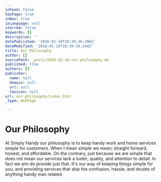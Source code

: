 ```yaml
---
inFeed: false
hasPage: true
inNav: true
inLanguage: null
starred: false
keywords: []
description: ''
datePublished: '2016-02-10T18:39:36.206Z'
dateModified: '2016-02-10T18:39:34.244Z'
title: Our Philosophy
author: []
sourcePath: _posts/2016-02-10-our-philosophy.md
published: true
authors: []
publisher:
  name: null
  domain: null
  url: null
  favicon: null
url: our-philosophy/index.html
_type: WebPage

---
```

# Our Philosophy

At Simply Handy our philosophy is to keep handy work and home services simple for customers. When I mean simple we mean; straight forward, honest, and affordable. On the contrary, just because we are simple that does not mean our services lack a luster, quality, and attention to detail. In fact we aim do provide just that. It's our way of keeping things simple for you, and providing services that skip the confusion, hassle, and doubts of anything handy man related.